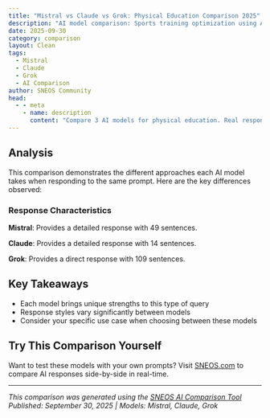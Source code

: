 ```yaml
---
title: "Mistral vs Claude vs Grok: Physical Education Comparison 2025"
description: "AI model comparison: Sports training optimization using AI analysis and biometrics..."
date: 2025-09-30
category: comparison
layout: Clean
tags:
  - Mistral
  - Claude
  - Grok
  - AI Comparison
author: SNEOS Community
head:
  - - meta
    - name: description
      content: "Compare 3 AI models for physical education. Real responses from Mistral, Claude, Grok with detailed analysis."
---
```


<ChatComparison
  title="Mistral vs Claude vs Grok: Physical Education Comparison 2025"
  prompt="Sports training optimization using AI analysis and biometrics"
  :responses='{
    "Mistral": "Optimizing sports training using AI analysis and biometrics involves leveraging advanced technologies to enhance performance, reduce injury risk, and tailor training programs to individual athletes. Here\u2019s a comprehensive approach to achieving this:\n\n### 1. Data Collection\n#### Biometrics\n- **Wearable Devices**: Use wearables like smartwatches, fitness trackers, and specialized sensors to collect data on heart rate, sleep patterns, hydration levels, and more.\n- **Motion Capture**: Employ motion capture systems to track body movements, posture, and biomechanics during training and competition.\n- **Physiological Monitoring**: Collect data on muscle activity (EMG), oxygen saturation, and other physiological parameters.\n\n#### Performance Metrics\n- **Speed and Distance**: Track speed, distance covered, and acceleration using GPS and accelerometers.\n- **Strength and Power**: Measure strength and power output using force plates and other strength-testing equipment.\n- **Endurance**: Monitor endurance through VO2 max tests and other cardiovascular assessments.\n\n### 2. Data Analysis\n#### AI and Machine Learning\n- **Pattern Recognition**: Use machine learning algorithms to identify patterns in performance data that correlate with peak performance or injury risk.\n- **Predictive Analytics**: Develop predictive models to forecast future performance and injury risk based on historical data.\n- **Personalized Training Plans**: Create individualized training plans by analyzing an athlete\u0027s strengths, weaknesses, and recovery needs.\n\n#### Biomechanical Analysis\n- **Movement Efficiency**: Analyze biomechanical data to identify inefficiencies in movement patterns and suggest corrections.\n- **Injury Prevention**: Use biomechanical data to identify movements that increase injury risk and recommend preventive exercises.\n\n### 3. Real-Time Feedback\n#### Augmented Reality (AR) and Virtual Reality (VR)\n- **AR Training**: Use AR to provide real-time feedback during training sessions, helping athletes correct their form and technique.\n- **VR Simulations**: Create VR simulations to practice specific scenarios and improve decision-making skills.\n\n#### Smart Coaching\n- **AI-Driven Coaching**: Develop AI-driven coaching systems that provide real-time feedback and adjust training plans based on performance data.\n- **Remote Monitoring**: Enable remote monitoring and coaching through mobile apps and cloud-based platforms.\n\n### 4. Recovery and Nutrition\n#### Recovery Monitoring\n- **Sleep Quality**: Monitor sleep quality and duration to ensure adequate recovery.\n- **Muscle Recovery**: Use biometrics to track muscle recovery and adjust training loads accordingly.\n\n#### Nutrition Planning\n- **Personalized Nutrition**: Develop personalized nutrition plans based on an athlete\u0027s metabolic rate, energy expenditure, and nutritional needs.\n- **Hydration Monitoring**: Track hydration levels and provide recommendations to maintain optimal hydration.\n\n### 5. Integration and Collaboration\n#### Multi-Disciplinary Teams\n- **Collaboration**: Foster collaboration between coaches, sports scientists, nutritionists, and medical professionals to create holistic training programs.\n- **Data Sharing**: Use secure platforms to share data and insights among team members.\n\n#### Athlete Engagement\n- **User-Friendly Interfaces**: Develop user-friendly interfaces for athletes to access their performance data and receive personalized recommendations.\n- **Gamification**: Incorporate gamification elements to motivate athletes and enhance engagement.\n\n### 6. Continuous Improvement\n#### Feedback Loops\n- **Continuous Monitoring**: Continuously monitor performance and biometric data to make real-time adjustments to training plans.\n- **Iterative Improvement**: Use feedback loops to iteratively improve training methods and technologies.\n\n#### Research and Development\n- **Innovation**: Invest in research and development to stay at the forefront of sports science and technology.\n- **Case Studies**: Conduct case studies and pilot programs to test new approaches and technologies.\n\n### Example Workflow\n1. **Data Collection**: Athlete wears a smartwatch and motion capture suit during training.\n2. **Data Analysis**: AI algorithms analyze the data to identify performance trends and potential injury risks.\n3. **Real-Time Feedback**: Athlete receives real-time feedback on technique and form through AR glasses.\n4. **Recovery Monitoring**: Sleep and muscle recovery data are collected and analyzed.\n5. **Nutrition Planning**: Personalized nutrition plan is developed based on metabolic data.\n6. **Collaboration**: Data is shared with the coaching team for collaborative decision-making.\n7. **Continuous Improvement**: Training plan is adjusted based on feedback and new data.\n\nBy integrating AI analysis and biometrics into sports training, athletes can achieve optimal performance, reduce injury risk, and benefit from personalized, data-driven training programs.",
    "Claude": "# Sports Training Optimization with AI and Biometrics\n\n## Overview\nAI-powered sports training optimization combines real-time biometric monitoring, performance analytics, and machine learning to create personalized training programs that maximize athletic performance while minimizing injury risk.\n\n## Key Components\n\n### 1. **Biometric Data Collection**\n- **Wearable Sensors**: Heart rate monitors, GPS trackers, accelerometers\n- **Performance Metrics**: Speed, power output, stride length, cadence\n- **Recovery Indicators**: HRV, sleep quality, stress levels\n- **Environmental Factors**: Temperature, humidity, altitude\n\n### 2. **AI Analysis Systems**\n\n#### **Performance Analytics**\n\u0060\u0060\u0060\n- Movement pattern analysis\n- Technique optimization\n- Fatigue detection\n- Performance trend identification\n- Comparative benchmarking\n\u0060\u0060\u0060\n\n#### **Predictive Modeling**\n- Injury risk assessment\n- Performance plateau prediction\n- Optimal training load calculation\n- Recovery time estimation\n\n### 3. **Training Optimization Features**\n\n#### **Personalized Programs**\n- Individual baseline establishment\n- Adaptive training intensity\n- Sport-specific skill development\n- Weakness identification and targeting\n\n#### **Real-time Adjustments**\n- Live form correction\n- Intensity modifications\n- Rest period optimization\n- Technique feedback\n\n## Implementation Technologies\n\n### **Hardware Stack**\n- **Wearables**: Smartwatches, chest straps, smart clothing\n- **Vision Systems**: Motion capture cameras, 3D analysis\n- **Mobile Devices**: Smartphones, tablets for data collection\n- **Environmental Sensors**: Weather stations, air quality monitors\n\n### **Software Architecture**\n\u0060\u0060\u0060python\n# Example training optimization algorithm\nclass TrainingOptimizer:\n    def __init__(self):\n        self.biometric_analyzer = BiometricAnalyzer()\n        self.performance_predictor = PerformancePredictor()\n        self.injury_risk_model = InjuryRiskModel()\n    \n    def optimize_training_plan(self, athlete_data):\n        current_fitness = self.assess_fitness_level(athlete_data)\n        injury_risk = self.injury_risk_model.predict(athlete_data)\n        optimal_load = self.calculate_training_load(\n            current_fitness, injury_risk\n        )\n        return self.generate_training_plan(optimal_load)\n\u0060\u0060\u0060\n\n## Benefits\n\n### **For Athletes**\n- Improved performance outcomes\n- Reduced injury rates\n- Faster recovery times\n- Better training efficiency\n- Data-driven insights\n\n### **For Coaches**\n- Objective performance metrics\n- Individualized training plans\n- Early injury warning systems\n- Progress tracking tools\n- Evidence-based decisions\n\n## Use Cases by Sport\n\n### **Endurance Sports** (Running, Cycling, Swimming)\n- VO2 max optimization\n- Pacing strategy development\n- Lactate threshold training\n- Aerobic capacity building\n\n### **Team Sports** (Football, Basketball, Soccer)\n- Position-specific training\n- Game situation simulation\n- Team coordination metrics\n- Tactical performance analysis\n\n### **Strength Sports** (Weightlifting, Track \u0026 Field)\n- Power output optimization\n- Technique refinement\n- Competition preparation\n- Load progression planning\n\n## Implementation Challenges\n\n### **Technical Challenges**\n- Data integration complexity\n- Real-time processing requirements\n- Sensor accuracy and reliability\n- Battery life limitations\n\n### **Practical Considerations**\n- Cost of implementation\n- Training for coaches/athletes\n- Privacy and data security\n- Equipment maintenance\n\n## Sample Metrics Dashboard\n\n\u0060\u0060\u0060\nPerformance Indicators:\n\u251C\u2500\u2500 Cardiovascular Health\n\u2502   \u251C\u2500\u2500 Resting HR: 45 bpm \u2713\n\u2502   \u251C\u2500\u2500 Max HR: 185 bpm\n\u2502   \u2514\u2500\u2500 HRV: 45ms \u2713\n\u251C\u2500\u2500 Training Load\n\u2502   \u251C\u2500\u2500 Weekly Volume: 85% of target \u26A0\uFE0F\n\u2502   \u251C\u2500\u2500 Intensity Distribution: Optimal \u2713\n\u2502   \u2514\u2500\u2500 Recovery Ratio: 2.1 \u2713\n\u2514\u2500\u2500 Injury Risk\n    \u251C\u2500\u2500 Movement Quality: 8.5/10 \u2713\n    \u251C\u2500\u2500 Fatigue Level: Moderate \u26A0\uFE0F\n    \u2514\u2500\u2500 Risk Score: Low \u2713\n\u0060\u0060\u0060\n\n## Future Developments\n\n### **Emerging Technologies**\n- Computer vision for form analysis\n- AI-powered nutrition optimization\n- Virtual reality training environments\n- Advanced biomechanical modeling\n\n### **",
    "Grok": "Sports training optimization using AI analysis and biometrics is a cutting-edge approach to enhancing athletic performance, preventing injuries, and personalizing training programs. By integrating Artificial Intelligence (AI) with biometric data, coaches, athletes, and sports scientists can make data-driven decisions to improve outcomes. Below, I\u2019ll break down how this works, its components, benefits, applications, and challenges.\n\n---\n\n### **What is Sports Training Optimization Using AI and Biometrics?**\nThis involves leveraging AI algorithms to process and analyze biometric data collected from athletes to create tailored training regimens, predict performance outcomes, and minimize injury risks. Biometrics refers to measurable physiological and behavioral data such as heart rate, muscle activity, movement patterns, and even psychological markers like stress levels.\n\nAI, with its ability to handle large datasets and identify patterns, processes this biometric data to provide actionable insights in real-time or over long-term training cycles.\n\n---\n\n### **Key Components**\n1. **Biometric Data Collection:**\n   - Wearable devices (e.g., smartwatches, heart rate monitors, GPS trackers) collect data like heart rate variability (HRV), oxygen levels, and calories burned.\n   - Motion capture systems and cameras track movement biomechanics, such as joint angles and running form.\n   - Sensors embedded in equipment (e.g., smart shoes or clothing) measure impact forces, stride length, and balance.\n   - Blood tests and other clinical metrics assess recovery markers like cortisol levels or muscle fatigue indicators.\n\n2. **AI Analysis:**\n   - Machine Learning (ML) algorithms analyze historical and real-time data to identify trends, weaknesses, and areas for improvement.\n   - Predictive analytics forecast potential injuries or performance declines based on fatigue levels or overtraining.\n   - Computer vision processes video footage to evaluate technique and suggest form corrections.\n   - Natural Language Processing (NLP) can integrate subjective athlete feedback (e.g., pain or mental state) into the analysis.\n\n3. **Feedback and Personalization:**\n   - AI systems generate personalized training plans based on the athlete\u2019s unique biometric profile, goals, and current condition.\n   - Real-time feedback during training sessions alerts athletes or coaches to improper form or overexertion.\n   - Recovery protocols are tailored based on data like sleep quality, HRV, and muscle recovery rates.\n\n---\n\n### **Benefits of AI and Biometrics in Sports Training**\n1. **Personalized Training Programs:**\n   - Traditional \u0022one-size-fits-all\u0022 training plans are replaced by individualized programs that account for an athlete\u2019s strengths, weaknesses, and recovery needs.\n   - Example: An AI system might reduce a runner\u2019s weekly mileage if biometric data indicates early signs of stress fractures.\n\n2. **Injury Prevention:**\n   - AI can predict overuse injuries by analyzing metrics like workload, fatigue, and biomechanical imbalances.\n   - Example: Wearable sensors detect\u4E0D\u5BF9\u79F0 gait in a soccer player, and AI suggests corrective exercises before an injury occurs.\n\n3. **Performance Enhancement:**\n   - AI identifies optimal training zones (e.g., heart rate zones for endurance) and suggests when to push harder or rest.\n   - Example: A swimmer\u2019s stroke technique is refined by AI analyzing underwater footage for drag reduction.\n\n4. **Real-Time Decision Making:**\n   - Coaches receive instant feedback during games or training, helping them make strategic decisions like substitutions based on fatigue levels.\n   - Example: A basketball player\u2019s heart rate data indicates fatigue, prompting the coach to rotate players.\n\n5. **Recovery Optimization:**\n   - Biometric data like sleep patterns and HRV help AI recommend recovery strategies, including nutrition, sleep schedules, and active recovery days.\n   - Example: After a heavy lifting session, AI might suggest a specific protein intake and a longer sleep duration for a weightlifter.\n\n---\n\n### **Applications in Sports**\n1. **Team Sports (e.g., Soccer, Basketball, Football):**\n   - Tracking player workload using GPS and heart rate monitors to balance training intensity and game time.\n   - AI analyzes game footage to suggest tactical improvements or opponent weaknesses.\n\n2. **Individual Sports (e.g., Tennis, Running, Swimming):**\n   - Motion capture and AI refine techniques, such as a tennis player\u2019s serve or a runner\u2019s stride.\n   - Wearables monitor recovery and suggest optimal tapering before competitions.\n\n3. **Endurance Sports (e.g., Cycling, Triathlon):**\n   - AI optimizes pacing strategies based on real-time biometric feedback like power output and heart rate.\n   - Predictive models help plan nutrition and hydration for long events.\n\n4. **Strength and Power Sports (e.g., Weightlifting, Sprinting):**\n   - AI monitors muscle fatigue and suggests optimal rest intervals or weight adjustments.\n   - Biometric sensors assess explosive power output and recommend drills to improve it.\n\n---\n\n### **Technologies and Tools Used**\n- **Wearable Devices:** Fitbit, Whoop, Garmin, Apple Watch for heart rate, sleep, and activity tracking.\n- **Motion Capture Systems:** Vicon, OptiTrack for detailed biomechanical analysis.\n- **AI Platforms:** IBM Watson, Google AI for processing large datasets and predictive modeling.\n- **Smart Equipment:** Adidas smart soccer balls, Zepp sensors in baseball bats for performance metrics.\n- **Mobile Apps:** Apps like Strava or TrainingPeaks integrate biometric data with AI to provide training insights.\n\n---\n\n### **Challenges and Limitations**\n1. **Data Privacy and Security:**\n   - Athletes\u2019 biometric data is sensitive, and breaches could expose personal health information.\n   - Strict compliance with regulations like GDPR is necessary.\n\n2. **Accuracy and Reliability:**\n   - Wearable devices may provide inconsistent data due to calibration issues or environmental factors.\n   - Over-reliance on AI recommendations without human oversight can lead to errors.\n\n3. **Cost and Accessibility:**\n   - High-end biometric systems and AI tools can be expensive, limiting access for smaller teams or individual athletes.\n   - Maintenance and technical expertise for these systems add to the cost.\n\n4. **Ethical Concerns:**\n   - Over-monitoring athletes may create psychological stress or pressure to perform.\n   - There\u2019s a risk of dehumanizing training by focusing solely on data rather than athlete well-being.\n\n5. **Integration Challenges:**\n   - Combining data from multiple sources (e.g., wearables, clinical tests, video) into a cohesive AI system can be complex.\n   - Coaches and athletes may lack the technical knowledge to interpret AI suggestions effectively.\n\n---\n\n### **Future Trends**\n1. **Advanced Wearables:**\n   - Next-gen wearables will measure more precise biomarkers, such as sweat composition for hydration levels or blood glucose for energy management.\n\n2. **AI-Driven Virtual Coaches:**\n   - Virtual assistants powered by AI will provide real-time coaching, replacing or supplementing human coaches for some athletes.\n\n3. **Genomics Integration:**\n   - Combining biometric data with genetic profiling will allow AI to predict an athlete\u2019s potential and tailor training from a young age.\n\n4. **Augmented Reality (AR) and Virtual Reality (VR):**\n   - AR/VR systems will simulate training environments, allowing athletes to practice with real-time biometric feedback and AI guidance.\n\n5. **Mental Health Monitoring:**\n   - AI will increasingly focus on psychological biometrics, like stress or focus levels, using data from speech patterns or brainwave sensors.\n\n---\n\n### **Case Studies**\n1. **NBA and Catapult Sports:**\n   - NBA teams use Catapult\u2019s wearable technology to monitor player workload and fatigue. AI analyzes this data to reduce injury risks during the grueling 82-game season.\n\n2. **Manchester City Football Club:**\n   - The club employs SAP Sports One, an AI-driven platform, to process player biometrics and game data for training optimization and tactical planning.\n\n3. **Olympic Athletes and WHOOP:**\n   - Many Olympians use WHOOP straps to track sleep, HRV, and recovery. AI algorithms provide daily \u201Cstrain\u201D and \u201Crecovery\u201D scores to guide training intensity.\n\n---\n\n### **Conclusion**\nSports training optimization using AI and biometrics represents a transformative shift in how athletes train and compete. By harnessing detailed physiological data and advanced algorithms, athletes can achieve peak performance while minimizing injury risks. However, successful implementation requires addressing challenges like cost, privacy, and ethical concerns. As technology advances, the integration of AI and biometrics will only become more sophisticated, paving the way for unprecedented levels of precision in sports training. \n\nIf you\u2019re looking to implement such a system or explore a specific sport or technology further, let me know!"
  }'
  published-date="12:01"
/>

## Analysis

This comparison demonstrates the different approaches each AI model takes when responding to the same prompt. Here are the key differences observed:

### Response Characteristics

**Mistral**: Provides a detailed response with 49 sentences. 

**Claude**: Provides a detailed response with 14 sentences. 

**Grok**: Provides a direct response with 109 sentences. 

## Key Takeaways

- Each model brings unique strengths to this type of query
- Response styles vary significantly between models
- Consider your specific use case when choosing between these models

## Try This Comparison Yourself

Want to test these models with your own prompts? Visit [SNEOS.com](https://sneos.com) to compare AI responses side-by-side in real-time.

---

*This comparison was generated using the [SNEOS AI Comparison Tool](https://sneos.com)*
*Published: September 30, 2025 | Models: Mistral, Claude, Grok*
